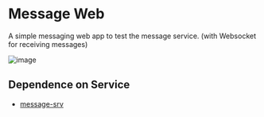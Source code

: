 # Message Web

A simple messaging web app to test the message service.
(with Websocket for receiving messages)

![image](image.png)

## Dependence on Service
- [message-srv](https://github.com/microhq/message-srv)
